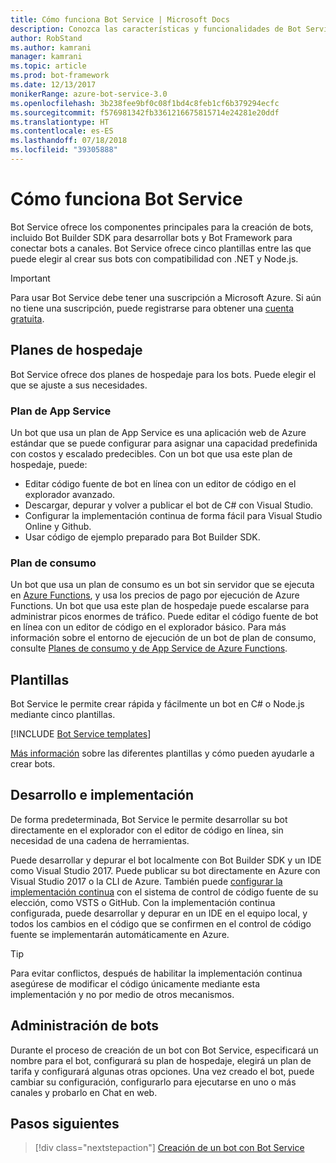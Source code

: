 ```yaml
---
title: Cómo funciona Bot Service | Microsoft Docs
description: Conozca las características y funcionalidades de Bot Service.
author: RobStand
ms.author: kamrani
manager: kamrani
ms.topic: article
ms.prod: bot-framework
ms.date: 12/13/2017
monikerRange: azure-bot-service-3.0
ms.openlocfilehash: 3b238fee9bf0c08f1bd4c8feb1cf6b379294ecfc
ms.sourcegitcommit: f576981342fb3361216675815714e24281e20ddf
ms.translationtype: HT
ms.contentlocale: es-ES
ms.lasthandoff: 07/18/2018
ms.locfileid: "39305888"
---
```

# <a name="how-bot-service-works"></a>Cómo funciona Bot Service

Bot Service ofrece los componentes principales para la creación de bots, incluido Bot Builder SDK para desarrollar bots y Bot Framework para conectar bots a canales. Bot Service ofrece cinco plantillas entre las que puede elegir al crear sus bots con compatibilidad con .NET y Node.js.

> [!IMPORTANT]
> Para usar Bot Service debe tener una suscripción a Microsoft Azure. Si aún no tiene una suscripción, puede registrarse para obtener una <a href="https://azure.microsoft.com/en-us/free/" target="_blank">cuenta gratuita</a>.

## <a name="hosting-plans"></a>Planes de hospedaje
Bot Service ofrece dos planes de hospedaje para los bots. Puede elegir el que se ajuste a sus necesidades.

### <a name="app-service-plan"></a>Plan de App Service

Un bot que usa un plan de App Service es una aplicación web de Azure estándar que se puede configurar para asignar una capacidad predefinida con costos y escalado predecibles. Con un bot que usa este plan de hospedaje, puede:

* Editar código fuente de bot en línea con un editor de código en el explorador avanzado.
* Descargar, depurar y volver a publicar el bot de C# con Visual Studio.
* Configurar la implementación continua de forma fácil para Visual Studio Online y Github.
* Usar código de ejemplo preparado para Bot Builder SDK.

### <a name="consumption-plan"></a>Plan de consumo
Un bot que usa un plan de consumo es un bot sin servidor que se ejecuta en <a href="http://go.microsoft.com/fwlink/?linkID=747839" target="_blank">Azure Functions</a>, y usa los precios de pago por ejecución de Azure Functions. Un bot que usa este plan de hospedaje puede escalarse para administrar picos enormes de tráfico. Puede editar el código fuente de bot en línea con un editor de código en el explorador básico. Para más información sobre el entorno de ejecución de un bot de plan de consumo, consulte <a target='_blank' href='/azure/azure-functions/functions-scale'>Planes de consumo y de App Service de Azure Functions</a>.

## <a name="templates"></a>Plantillas

Bot Service le permite crear rápida y fácilmente un bot en C# o Node.js mediante cinco plantillas.

[!INCLUDE [Bot Service templates](~/includes/snippet-abs-templates.md)]

[Más información](bot-service-concept-templates.md) sobre las diferentes plantillas y cómo pueden ayudarle a crear bots.

## <a name="develop-and-deploy"></a>Desarrollo e implementación

De forma predeterminada, Bot Service le permite desarrollar su bot directamente en el explorador con el editor de código en línea, sin necesidad de una cadena de herramientas. 

Puede desarrollar y depurar el bot localmente con Bot Builder SDK y un IDE como Visual Studio 2017. Puede publicar su bot directamente en Azure con Visual Studio 2017 o la CLI de Azure. También puede [configurar la implementación continua](bot-service-continuous-deployment.md) con el sistema de control de código fuente de su elección, como VSTS o GitHub. Con la implementación continua configurada, puede desarrollar y depurar en un IDE en el equipo local, y todos los cambios en el código que se confirmen en el control de código fuente se implementarán automáticamente en Azure.  

> [!TIP]
> Para evitar conflictos, después de habilitar la implementación continua asegúrese de modificar el código únicamente mediante esta implementación y no por medio de otros mecanismos.

## <a name="manage-your-bot"></a>Administración de bots 

Durante el proceso de creación de un bot con Bot Service, especificará un nombre para el bot, configurará su plan de hospedaje, elegirá un plan de tarifa y configurará algunas otras opciones. Una vez creado el bot, puede cambiar su configuración, configurarlo para ejecutarse en uno o más canales y probarlo en Chat en web. 

## <a name="next-steps"></a>Pasos siguientes

> [!div class="nextstepaction"]
> [Creación de un bot con Bot Service](bot-service-quickstart.md)